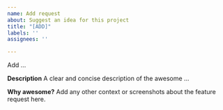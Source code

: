 ```yaml
---
name: Add request
about: Suggest an idea for this project
title: "[ADD]"
labels: ''
assignees: ''

---
```


Add ...

**Description**
A clear and concise description of the awesome ...

**Why awesome?**
Add any other context or screenshots about the feature request here.

